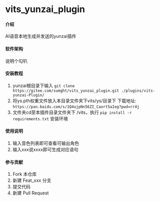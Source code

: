 # vits_yunzai_plugin

#### 介绍
AI语音本地生成并发送的yunzai插件

#### 软件架构
说明个勾叭


#### 安装教程

1.  yunzai根目录下输入
   `git clone https://gitee.com/sumght/vits_yunzai_plugin.git ./plugins/vits-yunzai-Plugin/`
2.  将ys.pth权重文件放入本目录文件夹下vits/ys/目录下
    下载地址:
    `https://pan.baidu.com/s/1Q4ujpNn56ZI_Caort5aIeg?pwd=rr4j`
3.  文件夹cd至本插件目录文件夹下 /vits，执行
    `pip install -r requirements.txt`
    安装环境

#### 使用说明

1.  输入音色列表即可查看可输出角色
2.  输入xxx说xxxx即可生成对应语句

#### 参与贡献

1.  Fork 本仓库
2.  新建 Feat_xxx 分支
3.  提交代码
4.  新建 Pull Request
